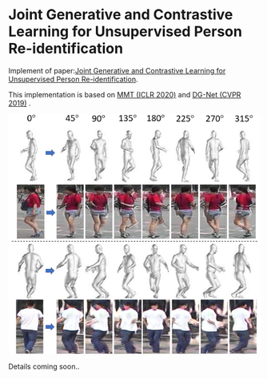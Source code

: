 # Joint Generative and Contrastive Learning for Unsupervised Person Re-identification

Implement of paper:[Joint Generative and Contrastive Learning for Unsupervised Person Re-identification]().

This implementation is based on [MMT (ICLR 2020)](https://github.com/yxgeee/MMT) and [DG-Net (CVPR 2019)](https://github.com/NVlabs/DG-Net) .

![demo](figs/supp1.png)


Details coming soon..
